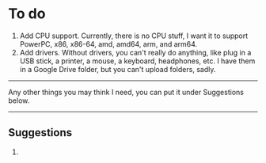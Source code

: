 # To do
1. Add CPU support. Currently, there is no CPU stuff, I want it to support PowerPC, x86, x86-64, amd, amd64, arm, and arm64.
2. Add drivers. Without drivers, you can't really do anything, like plug in a USB stick, a printer, a mouse, a keyboard, headphones, etc. I have them in a Google Drive folder, but you can't upload folders, sadly.

***
Any other things you may think I need, you can put it under Suggestions below.
***
## Suggestions
1. 
